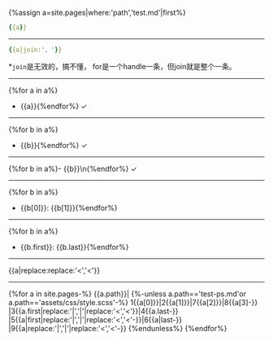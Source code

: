 {%assign a=site.pages|where:'path','test.md'|first%}
```yaml
{{a}}
```

---
```yaml
{{a|join:'、'}}
```
*`join`是无效的，搞不懂，
for是一个handle一条，但join就是整个一条。

---
{%for a in a%}
- {{a}}{%endfor%}
✓

---
{%for b in a%}
- {{b}}{%endfor%}
✓

---
{%for b in a%}- {{b}}\n{%endfor%}
✓

---
{%for b in a%}
- {{b[0]}}: {{b[1]}}{%endfor%}

---
{%for b in a%}
- {{b.first}}: {{b.last}}{%endfor%}

---
{{a|replace:replace:'<','&lt;'}}

---

{%for a in site.pages-%}
{{a.path}}|
{%-unless a.path=='test-ps.md'or a.path=='assets/css/style.scss'-%}
1{{a[0]}}|2{{a[1]}}|7{{a[2]}}|8{{a[3]-}}
|3{{a.first|replace:'|','&vert;'|replace:'<','&lt;'}}|4{{a.last-}}
|5{{a|first|replace:'|','&vert;'|replace:'<','&lt;'-}}|6{{a|last-}}
|9{{a|replace:'|','&vert;'|replace:'<','&lt;'-}}
{%endunless%}
{%endfor%}
